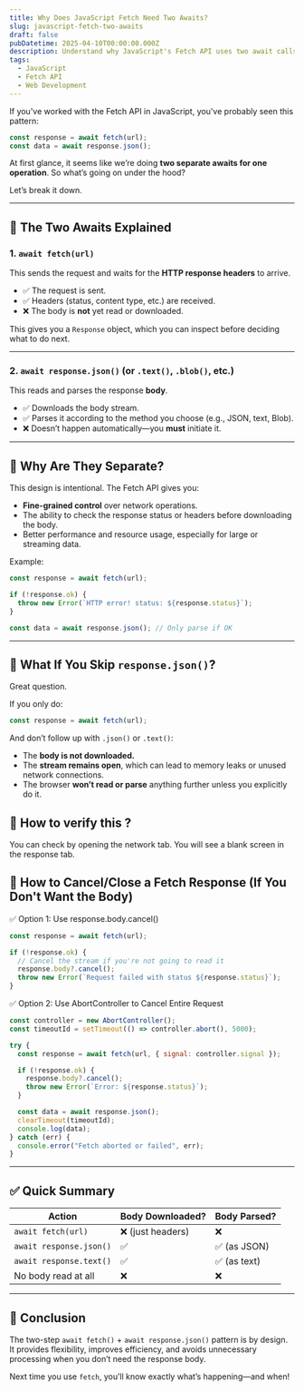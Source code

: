 ```yaml
---
title: Why Does JavaScript Fetch Need Two Awaits?
slug: javascript-fetch-two-awaits
draft: false
pubDatetime: 2025-04-10T00:00:00.000Z
description: Understand why JavaScript's Fetch API uses two await calls and what happens if you skip parsing the response body.
tags:
  - JavaScript
  - Fetch API
  - Web Development
---
```


If you've worked with the Fetch API in JavaScript, you've probably seen this pattern:

```js
const response = await fetch(url);
const data = await response.json();
```

At first glance, it seems like we’re doing **two separate awaits for one operation**. So what’s going on under the hood?

Let’s break it down.

---

## 🚀 The Two Awaits Explained

### 1. `await fetch(url)`

This sends the request and waits for the **HTTP response headers** to arrive.

- ✅ The request is sent.
- ✅ Headers (status, content type, etc.) are received.
- ❌ The body is **not** yet read or downloaded.

This gives you a `Response` object, which you can inspect before deciding what to do next.

---

### 2. `await response.json()` (or `.text()`, `.blob()`, etc.)

This reads and parses the response **body**.

- ✅ Downloads the body stream.
- ✅ Parses it according to the method you choose (e.g., JSON, text, Blob).
- ❌ Doesn’t happen automatically—you **must** initiate it.

---

## 🧠 Why Are They Separate?

This design is intentional. The Fetch API gives you:

- **Fine-grained control** over network operations.
- The ability to check the response status or headers before downloading the body.
- Better performance and resource usage, especially for large or streaming data.

Example:

```js
const response = await fetch(url);

if (!response.ok) {
  throw new Error(`HTTP error! status: ${response.status}`);
}

const data = await response.json(); // Only parse if OK
```

---

## 🤔 What If You Skip `response.json()`?

Great question.

If you only do:

```js
const response = await fetch(url);
```

And don’t follow up with `.json()` or `.text()`:

- The **body is not downloaded.**
- The **stream remains open**, which can lead to memory leaks or unused network connections.
- The browser **won’t read or parse** anything further unless you explicitly do it.

## 🤔 How to verify this ?

You can check by opening the network tab. You will see a blank screen in the response tab.


## 🤔 How to Cancel/Close a Fetch Response (If You Don't Want the Body)

✅ Option 1: Use response.body.cancel()

```js
const response = await fetch(url);

if (!response.ok) {
  // Cancel the stream if you're not going to read it
  response.body?.cancel();
  throw new Error(`Request failed with status ${response.status}`);
}
```

✅ Option 2: Use AbortController to Cancel Entire Request

```js
const controller = new AbortController();
const timeoutId = setTimeout(() => controller.abort(), 5000);

try {
  const response = await fetch(url, { signal: controller.signal });

  if (!response.ok) {
    response.body?.cancel();
    throw new Error(`Error: ${response.status}`);
  }

  const data = await response.json();
  clearTimeout(timeoutId);
  console.log(data);
} catch (err) {
  console.error("Fetch aborted or failed", err);
}
```

---

## ✅ Quick Summary

| Action                  | Body Downloaded?  | Body Parsed? |
| ----------------------- | ----------------- | ------------ |
| `await fetch(url)`      | ❌ (just headers) | ❌           |
| `await response.json()` | ✅                | ✅ (as JSON) |
| `await response.text()` | ✅                | ✅ (as text) |
| No body read at all     | ❌                | ❌           |

---

## 🏁 Conclusion

The two-step `await fetch()` + `await response.json()` pattern is by design. It provides flexibility, improves efficiency, and avoids unnecessary processing when you don’t need the response body.

Next time you use `fetch`, you’ll know exactly what’s happening—and when!
